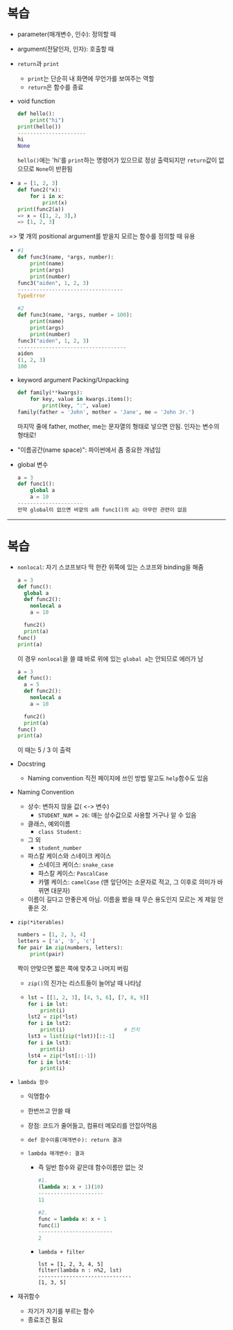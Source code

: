 # 복습

- parameter(매개변수, 인수): 정의할 때

- argument(전달인자, 인자): 호출할 때

- `return`과 `print`

  - `print`는 단순히 내 화면에 무언가를 보여주는 역할
  - `return`은 함수를 종료

- void function

  ```python
  def hello():
      print("hi")
  print(hello())
  ----------------------
  hi
  None
  ```

  `hello()`에는 'hi'를 `print`하는 명령어가 있으므로 정상 출력되지만 `return`값이 없으므로 `None`이 반환됨

- ```python
  a = [1, 2, 3]
  def func2(*x):
      for i in x:
          print(x)
  print(func2(a))
  => x = ([1, 2, 3],)
  => [1, 2, 3]
  ```

​		=> 몇 개의 positional argument를 받을지 모르는 함수를 정의할 때 유용

- ```python
  #1
  def func3(name, *args, number):
      print(name)
      print(args)
      print(number)
  func3("aiden", 1, 2, 3)
  ----------------------------------
  TypeError
  
  #2
  def func3(name, *args, number = 100):
      print(name)
      print(args)
      print(number)
  func3("aiden", 1, 2, 3)
  -----------------------------------
  aiden
  (1, 2, 3)
  100
  ```

- keyword argument Packing/Unpacking

  ```python
  def family(**kwargs):
      for key, value in kwargs.items():
          print(key, ":", value)
  family(father = 'John', mother = 'Jane', me = 'John Jr.')
  ```

  마지막 줄에 father, mother, me는 문자열의 형태로 넣으면 안됨. 인자는 변수의 형태로!

- "이름공간(name space)": 파이썬에서 좀 중요한 개념임

- global 변수

  ```python
  a = 3
  def func1():
      global a
      a = 10
  ---------------------
  만약 global이 없으면 바깥의 a와 func1()의 a는 아무런 관련이 없음
  ```

  

---

# 복습

- `nonlocal`: 자기 스코프보다 딱 한칸 위쪽에 있는 스코프와 binding을 해줌

  ```python
  a = 3
  def func():
    global a
    def func2():
      nonlocal a
      a = 10
  
    func2()
    print(a)
  func()
  print(a)
  ```

  이 경우 `nonlocal`을 쓸 떄 바로 위에 있는 `global a`는 안되므로 에러가 남

  ```python
  a = 3
  def func():
    a = 5
    def func2():
      nonlocal a
      a = 10
  
    func2()
    print(a)
  func()
  print(a)
  ```

  이 때는 5 / 3 이 출력

- Docstring

  - Naming convention 직전 페이지에 쓰인 방법 말고도 `help`함수도 있음

- Naming Convention

  - 상수: 변하지 않을 값( <-> 변수)
    - `STUDENT_NUM = 26`: 얘는 상수값으로 사용할 거구나 알 수 있음
  - 클래스, 예외이름
    - `class Student:`
  - 그 외
    - `student_number`
  - 파스칼 케이스와 스네이크 케이스
    - 스네이크 케이스: `snake_case`
    - 파스칼 케이스: `PascalCase`
    - 카멜 케이스: `camelCase` (맨 앞단어는 소문자로 적고, 그 이후로 의미가 바뀌면 대문자)
  - 이름이 길다고 안좋은게 아님. 이름을 봤을 때 무슨 용도인지 모르는 게 제일 안좋은 것.

- `zip(*iterables)`

  ```python
  numbers = [1, 2, 3, 4]
  letters = ['a', 'b', 'c']
  for pair in zip(numbers, letters):
      print(pair)
  ```

  짝이 안맞으면 짧은 쪽에 맞추고 나머지 버림

  - `zip()`의 진가는 리스트들이 늘어날 때 나타남

  - ```python
    lst = [[1, 2, 3], [4, 5, 6], [7, 8, 9]]
    for i in lst:
        print(i)
    lst2 = zip(*lst)
    for i in lst2:
        print(i)                   # 전치
    lst3 = list(zip(*lst))[::-1]
    for i in lst3:
        print(i)
    lst4 = zip(*lst[::-1])
    for i in lst4:
        print(i)
    ```

- `lambda 함수`

  - 익명함수

  - 한번쓰고 안쓸 때

  - 장점: 코드가 줄어들고, 컴퓨터 메모리를 안잡아먹음

  - `def 함수이름(매개변수): return 결과`

  - `lambda 매개변수: 결과`

    - 즉 일반 함수와 같은데 함수이름만 없는 것

      ```python
      #1.
      (lambda x: x + 1)(10)
      ---------------------
      11
      
      #2.
      func = lambda x: x + 1
      func(1)
      ------------------------
      2
      ```

    - `lambda + filter`

      ```pyhon
      lst = [1, 2, 3, 4, 5]
      filter(lambda n : n%2, lst)
      ------------------------------
      [1, 3, 5]
      ```

- 재귀함수

  - 자기가 자기를 부르는 함수
  - 종료조건 필요

  
